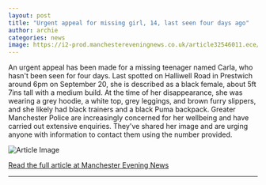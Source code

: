```yaml
---
layout: post
title: "Urgent appeal for missing girl, 14, last seen four days ago"
author: archie
categories: news
image: https://i2-prod.manchestereveningnews.co.uk/article32546011.ece/ALTERNATES/s1200/2_JH_MEN_240925_CARLAJPG.jpg
---
```

An urgent appeal has been made for a missing teenager named Carla, who hasn't been seen for four days. Last spotted on Halliwell Road in Prestwich around 6pm on September 20, she is described as a black female, about 5ft 7ins tall with a medium build. At the time of her disappearance, she was wearing a grey hoodie, a white top, grey leggings, and brown furry slippers, and she likely had black trainers and a black Puma backpack. Greater Manchester Police are increasingly concerned for her wellbeing and have carried out extensive enquiries. They've shared her image and are urging anyone with information to contact them using the number provided.

![Article Image](https://i2-prod.manchestereveningnews.co.uk/article32546011.ece/ALTERNATES/s1200/2_JH_MEN_240925_CARLAJPG.jpg)

[Read the full article at Manchester Evening News](https://www.manchestereveningnews.co.uk/news/greater-manchester-news/urgent-appeal-missing-girl-14-32546012)

---
